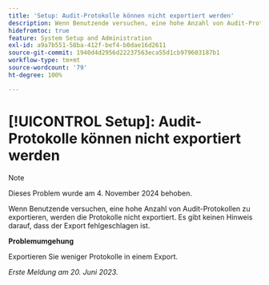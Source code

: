 ```yaml
---
title: 'Setup: Audit-Protokolle können nicht exportiert werden'
description: Wenn Benutzende versuchen, eine hohe Anzahl von Audit-Protokollen zu exportieren, werden die Protokolle nicht exportiert. Es gibt keinen Hinweis darauf, dass der Export fehlgeschlagen ist.
hidefromtoc: true
feature: System Setup and Administration
exl-id: a9a7b551-58ba-412f-bef4-b0dae16d2611
source-git-commit: 1940d4d2956d22237563eca55d1cb979603187b1
workflow-type: tm+mt
source-wordcount: '79'
ht-degree: 100%

---
```


# [!UICONTROL Setup]: Audit-Protokolle können nicht exportiert werden

>[!NOTE]
>
>Dieses Problem wurde am 4. November 2024 behoben.

Wenn Benutzende versuchen, eine hohe Anzahl von Audit-Protokollen zu exportieren, werden die Protokolle nicht exportiert. Es gibt keinen Hinweis darauf, dass der Export fehlgeschlagen ist.

**Problemumgehung**

Exportieren Sie weniger Protokolle in einem Export.

_Erste Meldung am 20. Juni 2023._

<!--CHECK ME - NO VIEWS APRIL-JUNE 2025-->

